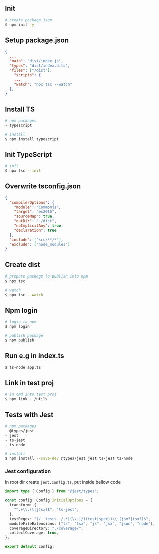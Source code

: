## Init

```bash
# create package.json
$ npm init -y
```

## Setup package.json

```json
{
  ...
  "main": "dist/index.js",
  "types": "dist/index.d.ts",
  "files": ["/dist"],
    "scripts": {
    ...
    "watch": "npx tsc --watch"
  },
}
```

## Install TS

```bash
# npm packages
- typescript

# install
$ npm install typescript
```

## Init TypeScript

```bash
# init
$ npx tsc --init
```

## Overwrite tsconfig.json

```json
{
  "compilerOptions": {
    "module": "Commonjs",
    "target": "es2015",
    "sourceMap": true,
    "outDir": "./dist",
    "noImplicitAny": true,
    "declaration": true
  },
  "include": ["src/**/*"],
  "exclude": ["node_modules"]
}
```

## Create dist

```bash
# prepare package to publish into npm
$ npx tsc

# watch
$ npx tsc --watch
```

## Npm login

```bash
# login to npm
$ npm login

# publish package
$ npm publish
```

## Run e.g in index.ts

```bash
$ ts-node app.ts
```

## Link in test proj

```bash
# in cmd into test proj
$ npm link ../utils
```

## Tests with Jest

```bash
# npm packages
- @types/jest
- jest
- ts-jest
- ts-node

# install
$ npm install --save-dev @types/jest jest ts-jest ts-node
```

### Jest configuration

In root dir create `jest.config.ts`, put inside bellow code

```ts
import type { Config } from "@jest/types";

const config: Config.InitialOptions = {
  transform: {
    "^.+\\.(t|j)sx?$": "ts-jest",
  },
  testRegex: "(/__tests__/.*|(\\.|/)(test|spec))\\.(jsx?|tsx?)$",
  moduleFileExtensions: ["ts", "tsx", "js", "jsx", "json", "node"],
  coverageDirectory: "./coverage/",
  collectCoverage: true,
};

export default config;
```
